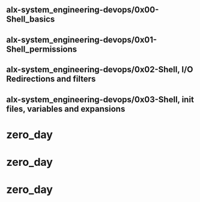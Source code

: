 
## alx-system_engineering-devops/0x00-Shell_basics
## alx-system_engineering-devops/0x01-Shell_permissions
## alx-system_engineering-devops/0x02-Shell, I/O Redirections and filters
## alx-system_engineering-devops/0x03-Shell, init files, variables and expansions
# zero_day
# zero_day
# zero_day
